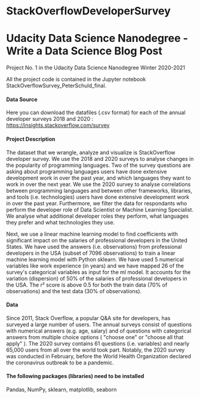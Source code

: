# StackOverflowDeveloperSurvey
# Udacity Data Science Nanodegree - Write a Data Science Blog Post
Project No. 1 in the Udacity Data Science Nanodegree Winter 2020-2021

All the project code is contained in the Jupyter notebook StackOverflowSurvey_PeterSchuld_final.

#### Data Source ####
Here you can download the datafiles (.csv format) for each of the annual developer surveys 2018 and 2020 :
https://insights.stackoverflow.com/survey


#### Project Description ####
The dataset that we wrangle, analyze and visualize is StackOverflow developer survey. We use the 2018 and 2020 surveys to analyse changes in the popularity of programming languages. Two of the survey questions are asking about programming languages users have done extensive development work in over the past year, and which languages they want to work in over the next year. We use the 2020 survey to analyse correlations between programming languages and between other frameworks, libraries, and tools (i.e. technologies) users have done extensive development work in over the past year. Furthermore, we filter the data for respondants who perform the developer role of Data Scientist or Machine Learning Specialist. We analyse what additional developer roles they perform, what languages they prefer and what technologies they use.

Next, we use a linear machine learning model to find coefficients with significant impact on the salaries of professional developers in the United States.  We have used the answers (i.e. observations) from professional developers in the USA (subset of 7096 observations) to train a linear machine learning model with Python sklearn. We have used 5 numerical variables like work experience (in years) and we have mapped 26 of the survey's categorical variables as input for the ml model. It accounts for the variation (dispersion) of 50% of the salaries of professional developers in the USA. The r² score is above 0.5 for both the train data (70% of observations) and the test data (30% of observations). 

#### Data ####
Since 2011, Stack Overflow, a popular Q&A site for developers, has surveyed a large number of users. The annual surveys consist of questions with numerical answers (e.g. age, salary) and of questions with categorical answers from multiple choice options ( "choose one" or "choose all that apply" ). The 2020 survey contains 61 questions (i.e. variables) and nearly 65,000 users from all over the world took part. Notably, the 2020 survey was conducted in February, before the World Health Organization declared the coronavirus outbreak to be a pandemic. 

#### The following packages (libraries) need to be installed #### 
Pandas, NumPy, sklearn, matplotlib, seaborn
